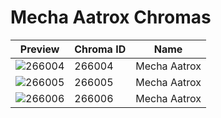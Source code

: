 # Mecha Aatrox Chromas

| Preview | Chroma ID | Name |
|---------|-----------|------|
| ![266004](https://raw.communitydragon.org/latest/plugins/rcp-be-lol-game-data/global/default/v1/champion-chroma-images/266/266004.png) | 266004 | Mecha Aatrox |
| ![266005](https://raw.communitydragon.org/latest/plugins/rcp-be-lol-game-data/global/default/v1/champion-chroma-images/266/266005.png) | 266005 | Mecha Aatrox |
| ![266006](https://raw.communitydragon.org/latest/plugins/rcp-be-lol-game-data/global/default/v1/champion-chroma-images/266/266006.png) | 266006 | Mecha Aatrox |